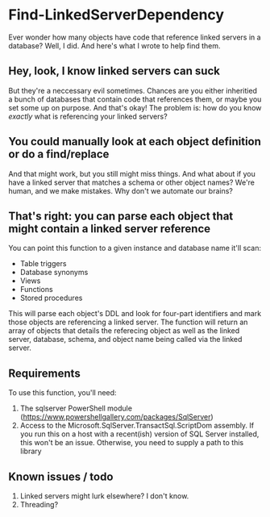 # Find-LinkedServerDependency
Ever wonder how many objects have code that reference linked servers in a database? Well, I did. And here's what I wrote to help find them.

## Hey, look, I know linked servers can suck
But they're a neccessary evil sometimes. Chances are you either inheritied a bunch of databases that contain code that references them, or maybe you set some up on purpose. And that's okay! The problem is: how do you know *exactly* what is referencing your linked servers?

## You could manually look at each object definition or do a find/replace
And that might work, but you still might miss things. And what about if you have a linked server that matches a schema or other object names? We're human, and we make mistakes. Why don't we automate our brains?

## That's right: you can parse each object that might contain a linked server reference
You can point this function to a given instance and database name it'll scan:
* Table triggers
* Database synonyms
* Views
* Functions
* Stored procedures

This will parse each object's DDL and look for four-part identifiers and mark those objects are referencing a linked server. The function will return an array of objects that details the referecing object as well as the linked server, database, schema, and object name being called via the linked server.

## Requirements
To use this function, you'll need:
1. The sqlserver PowerShell module (https://www.powershellgallery.com/packages/SqlServer)
2. Access to the Microsoft.SqlServer.TransactSql.ScriptDom assembly. If you run this on a host with a recent(ish) version of SQL Server installed, this won't be an issue. Otherwise, you need to supply a path to this library

## Known issues / todo
1. Linked servers might lurk elsewhere? I don't know.
2. Threading?

